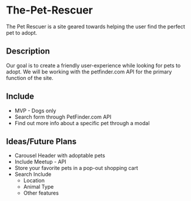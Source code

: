# The-Pet-Rescuer

The Pet Rescuer is a site geared towards helping the user find the perfect pet to adopt.

## Description

Our goal is to create a friendly user-experience while looking for pets to adopt.  We will be working with the petfinder.com API for the primary function of the site.

## Include

- MVP - Dogs only
- Search form through PetFinder.com API
- Find out more info about a specific pet through a modal

## Ideas/Future Plans

- Carousel Header with adoptable pets
- Include Meetup - API
- Store your favorite pets in a pop-out shopping cart
- Search Include
  - Location
  - Animal Type
  - Other features

  